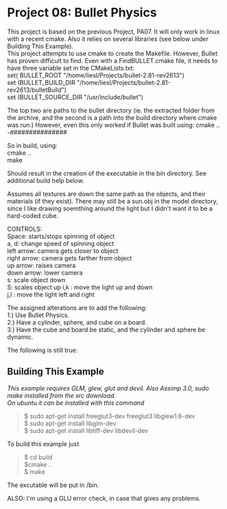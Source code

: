 Project 08: Bullet Physics
========================================
This project is based on the previous Project, PA07. It will only work in linux with a recent cmake. Also it relies on several libraries (see below under Building This Example).   
This project attempts to use cmake to create the Makefile. However, Bullet has proven difficult to find. Even with a FindBULLET.cmake file, it needs to have three variable set in the CMakeLists.txt:   
   set( BULLET_ROOT "/home/liesl/Projects/bullet-2.81-rev2613")   
   set (BULLET_BUILD_DIR "/home/liesl/Projects/bullet-2.81-rev2613/bulletBuild")   
   set (BULLET_SOURCE_DIR "/usr/include/bullet")   
   
The top two are paths to the bullet directory (ie. the extracted folder from the archive, and the second is a path into the build directory where cmake was run.) However, even this only worked if Bullet was built using: 
   cmake .. -###############

So in build, using:    
   cmake ..    
   make    
      
Should result in the creation of the executable in the bin directory. See additional build help below.    

Assumes all textures are down the same path as the objects, and their materials (if they exist).
There may still be a sun.obj in the model directory, since I like drawing soemthing around the light 
but I didn't want it to be a hard-coded cube.
   
CONTROLS:     
Space: starts/stops spinning of object    
a, d: change speed of spinning object    
left arrow: camera gets closer to object    
right arrow: camera gets farther from object    
up arrow: raises camera    
down arrow: lower camera    
s: scale object down    
S: scales object up
i,k : move the light up and down    
j,l : move the light left and right       
    
The assigned alterations are to add the following:    
1.) Use Bullet Physics.   
2.) Have a cylinder, sphere, and cube on a board.   
3.) Have the cube and board be static, and the cylinder and sphere be dynamic.   
    

    
The following is still true:    
    
Building This Example    
---------------------    
    
*This example requires GLM, glew, glut and devil. Also Assimp 3.0, sudo make installed from the src download.*    
*On ubuntu it can be installed with this command*    
    
   >$ sudo apt-get install freeglut3-dev freeglut3 libglew1.6-dev    
   >$ sudo apt-get install libglm-dev    
   >$ sudo apt-get install libtiff-dev libdevil-dev   
    
To build this example just     
    
   >$ cd build    
   >$cmake ..    
   >$ make     
    
The excutable will be put in /bin.    
    
ALSO: I'm using a GLU error check, in case that gives any problems.   
